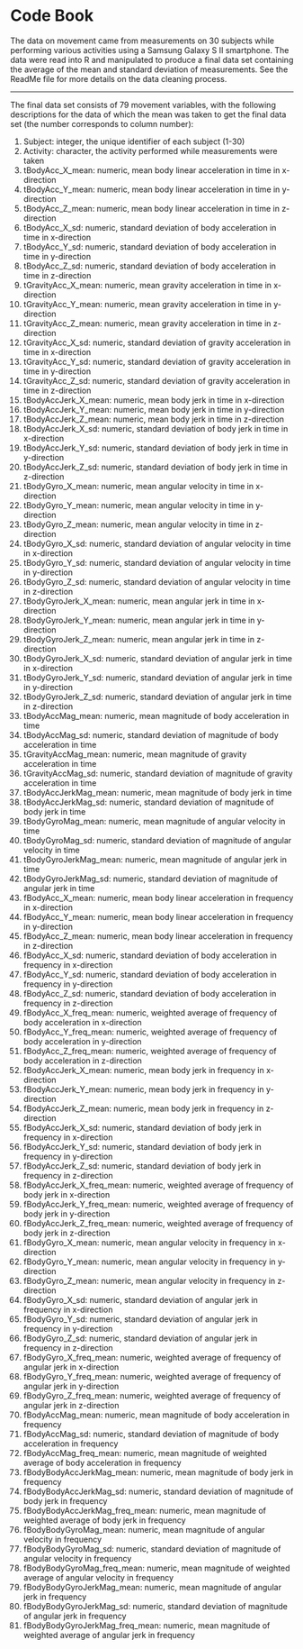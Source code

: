 Code Book 
=========== 

The data on movement came from measurements on 30 subjects while performing various 
activities using a Samsung Galaxy S II smartphone. The data were read into R and manipulated to produce a final data set containing the average of the mean and standard deviation of measurements. See the ReadMe file for more details on the data cleaning process.

----------------------
The final data set consists of 79 movement variables, with the following descriptions for the data of which the mean was taken to get the final data set (the number corresponds to column number):

1. Subject: integer, the unique identifier of each subject (1-30)
2. Activity: character, the activity performed while measurements were taken                       
3. tBodyAcc_X_mean: numeric, mean body linear acceleration in time in x-direction               
4. tBodyAcc_Y_mean: numeric, mean body linear acceleration in time in y-direction              
5. tBodyAcc_Z_mean: numeric, mean body linear acceleration in time in z-direction               
6. tBodyAcc_X_sd: numeric, standard deviation of body acceleration in time in x-direction                  
7. tBodyAcc_Y_sd: numeric, standard deviation of body acceleration in time in y-direction                 
8. tBodyAcc_Z_sd: numeric, standard deviation of body acceleration in time in z-direction
9. tGravityAcc_X_mean: numeric, mean gravity acceleration in time in x-direction              
10. tGravityAcc_Y_mean: numeric, mean gravity acceleration in time in y-direction             
11. tGravityAcc_Z_mean: numeric, mean gravity acceleration in time in z-direction             
12. tGravityAcc_X_sd: numeric, standard deviation of gravity acceleration in time in x-direction             
13. tGravityAcc_Y_sd: numeric, standard deviation of gravity acceleration in time in y-direction              
14. tGravityAcc_Z_sd: numeric, standard deviation of gravity acceleration in time in z-direction              
15. tBodyAccJerk_X_mean: numeric, mean body jerk in time in x-direction           
16. tBodyAccJerk_Y_mean: numeric, mean body jerk in time in y-direction           
17. tBodyAccJerk_Z_mean: numeric, mean body jerk in time in z-direction            
18. tBodyAccJerk_X_sd: numeric, standard deviation of body jerk in time in x-direction               
19. tBodyAccJerk_Y_sd: numeric, standard deviation of body jerk in time in y-direction              
20. tBodyAccJerk_Z_sd: numeric, standard deviation of body jerk in time in z-direction         
21. tBodyGyro_X_mean: numeric, mean angular velocity in time in x-direction               
22. tBodyGyro_Y_mean: numeric, mean angular velocity in time in y-direction             
23. tBodyGyro_Z_mean: numeric, mean angular velocity in time in z-direction               
24. tBodyGyro_X_sd: numeric, standard deviation of angular velocity in time in x-direction               
25. tBodyGyro_Y_sd: numeric, standard deviation of angular velocity in time in y-direction                 
26. tBodyGyro_Z_sd: numeric, standard deviation of angular velocity in time in z-direction                 
27. tBodyGyroJerk_X_mean: numeric, mean angular jerk in time in x-direction           
28. tBodyGyroJerk_Y_mean: numeric, mean angular jerk in time in y-direction          
29. tBodyGyroJerk_Z_mean: numeric, mean angular jerk in time in z-direction            
30. tBodyGyroJerk_X_sd: numeric, standard deviation of angular jerk in time in x-direction             
31. tBodyGyroJerk_Y_sd: numeric, standard deviation of angular jerk in time in y-direction             
32. tBodyGyroJerk_Z_sd: numeric, standard deviation of angular jerk in time in z-direction            
33. tBodyAccMag_mean: numeric, mean magnitude of body acceleration in time               
34. tBodyAccMag_sd: numeric, standard deviation of magnitude of body acceleration in time                
35. tGravityAccMag_mean: numeric, mean magnitude of gravity acceleration in time          
36. tGravityAccMag_sd: numeric, standard deviation of magnitude of gravity acceleration in time           
37. tBodyAccJerkMag_mean: numeric, mean magnitude of body jerk in time          
38. tBodyAccJerkMag_sd: numeric, standard deviation of magnitude of body jerk in time            
39. tBodyGyroMag_mean: numeric, mean magnitude of angular velocity in time             
40. tBodyGyroMag_sd: numeric, standard deviation of magnitude of angular velocity in time              
41. tBodyGyroJerkMag_mean: numeric, mean magnitude of angular jerk in time         
42. tBodyGyroJerkMag_sd: numeric, standard deviation of magnitude of angular jerk in time            
43. fBodyAcc_X_mean: numeric, mean body linear acceleration in frequency in x-direction                
44. fBodyAcc_Y_mean: numeric, mean body linear acceleration in frequency in y-direction              
45. fBodyAcc_Z_mean: numeric, mean body linear acceleration in frequency in z-direction                 
46. fBodyAcc_X_sd: numeric, standard deviation of body acceleration in frequency in x-direction                 
47. fBodyAcc_Y_sd: numeric, standard deviation of body acceleration in frequency in y-direction                  
48. fBodyAcc_Z_sd: numeric, standard deviation of body acceleration in frequency in z-direction                 
49. fBodyAcc_X_freq_mean: numeric, weighted average of frequency of body acceleration in x-direction        
50. fBodyAcc_Y_freq_mean: numeric, weighted average of frequency of body acceleration in y-direction            
51. fBodyAcc_Z_freq_mean: numeric, weighted average of frequency of body acceleration in z-direction            
52. fBodyAccJerk_X_mean: numeric, mean body jerk in frequency in x-direction           
53. fBodyAccJerk_Y_mean: numeric, mean body jerk in frequency in y-direction            
54. fBodyAccJerk_Z_mean: numeric, mean body jerk in frequency in z-direction            
55. fBodyAccJerk_X_sd: numeric, standard deviation of body jerk in frequency in x-direction              
56. fBodyAccJerk_Y_sd: numeric, standard deviation of body jerk in frequency in y-direction             
57. fBodyAccJerk_Z_sd: numeric, standard deviation of body jerk in frequency in z-direction             
58. fBodyAccJerk_X_freq_mean: numeric, weighted average of frequency of body jerk in x-direction       
59. fBodyAccJerk_Y_freq_mean: numeric, weighted average of frequency of body jerk in y-direction       
60. fBodyAccJerk_Z_freq_mean: numeric, weighted average of frequency of body jerk in z-direction     
61. fBodyGyro_X_mean: numeric, mean angular velocity in frequency in x-direction               
62. fBodyGyro_Y_mean: numeric, mean angular velocity in frequency in y-direction              
63. fBodyGyro_Z_mean: numeric, mean angular velocity in frequency in z-direction                
64. fBodyGyro_X_sd: numeric, standard deviation of angular jerk in frequency in x-direction             
65. fBodyGyro_Y_sd: numeric, standard deviation of angular jerk in frequency in y-direction                 
66. fBodyGyro_Z_sd: numeric, standard deviation of angular jerk in frequency in z-direction                 
67. fBodyGyro_X_freq_mean: numeric, weighted average of frequency of angular jerk in x-direction         
68. fBodyGyro_Y_freq_mean: numeric, weighted average of frequency of angular jerk in y-direction          
69. fBodyGyro_Z_freq_mean: numeric, weighted average of frequency of angular jerk in z-direction          
70. fBodyAccMag_mean: numeric, mean magnitude of body acceleration in frequency              
71. fBodyAccMag_sd: numeric, standard deviation of magnitude of body acceleration in frequency                 
72. fBodyAccMag_freq_mean: numeric, mean magnitude of weighted average of body acceleration in frequency       
73. fBodyBodyAccJerkMag_mean: numeric, mean magnitude of body jerk in frequency      
74. fBodyBodyAccJerkMag_sd: numeric, standard deviation of magnitude of body jerk in frequency        
75. fBodyBodyAccJerkMag_freq_mean: numeric, mean magnitude of weighted average of body jerk in frequency 
76. fBodyBodyGyroMag_mean: numeric, mean magnitude of angular velocity in frequency        
77. fBodyBodyGyroMag_sd: numeric, standard deviation of magnitude of angular velocity in frequency          
78. fBodyBodyGyroMag_freq_mean: numeric, mean magnitude of weighted average of angular velocity in frequency
79. fBodyBodyGyroJerkMag_mean: numeric, mean magnitude of angular jerk in frequency     
80. fBodyBodyGyroJerkMag_sd: numeric, standard deviation of magnitude of angular jerk in frequency       
81. fBodyBodyGyroJerkMag_freq_mean: numeric, mean magnitude of weighted average of angular jerk in frequency


